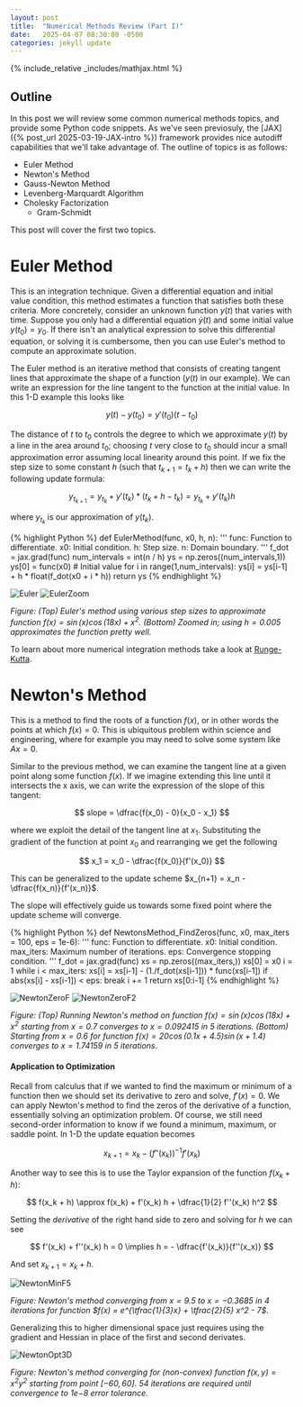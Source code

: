 ```yaml
---
layout: post
title:  "Numerical Methods Review (Part I)"
date:   2025-04-07 08:30:00 -0500
categories: jekyll update
---
```

{% include_relative _includes/mathjax.html %}

## Outline 
In this post we will review some common numerical methods topics, and provide some Python code snippets. As we've seen previosuly, the [JAX]({% post_url 2025-03-19-JAX-intro %}) framework provides nice autodiff capabilities that we'll take advantage of.
The outline of topics is as follows:
* Euler Method
* Newton's Method
* Gauss-Newton Method
* Levenberg-Marquardt Algorithm
* Cholesky Factorization 
    - Gram-Schmidt

This post will cover the first two topics.

# Euler Method
This is an integration technique. Given a differential equation and initial value condition, this method estimates a function that satisfies both these criteria. More concretely, consider an unknown function $y(t)$ that varies with time. Suppose you only had a differential equation $\dot y(t)$ and some initial value $y(t_0) = y_0$. If there isn't an analytical expression to solve this differential equation, or solving it is cumbersome, then you can use Euler's method to compute an approximate solution.

The Euler method is an iterative method that consists of creating tangent lines that approximate the shape of a function ($y(t)$ in our example). We can write an expression for the line tangent to the function at the initial value. In this 1-D example this looks like 

$$
y(t) - y(t_0) = y'(t_0) (t - t_0)
$$

The distance of $t$ to $t_0$ controls the degree to which we approximate $y(t)$ by a line in the area around $t_0$; choosing $t$ very close to $t_0$ should incur a small approximation error assuming local linearity around this point. If we fix the step size to some constant $h$ (such that $t_{k+1} = t_k + h$)  then we can write the following update formula:

$$y_{t_{k + 1}} = y_{t_k} + y'(t_k) * (t_k + h - t_k) = y_{t_k} + y'(t_k) h$$

where $y_{t_k}$ is our approximation of $y(t_k)$.

{% highlight Python %}
def EulerMethod(func, x0, h, n):
    '''
    func: Function to differentiate.
    x0: Initial condition.
    h: Step size.
    n: Domain boundary. 
    '''
    f_dot = jax.grad(func)
    num_intervals = int(n / h)
    ys = np.zeros((num_intervals,1))
    ys[0] = func(x0) # Initial value
    for i in range(1,num_intervals):
        ys[i] = ys[i-1] + h * float(f_dot(x0 + i * h))
    return ys
{% endhighlight %}

![Euler](/images/numerical_methods/eulers_method.png) 
![EulerZoom](/images/numerical_methods/eulers_method_zoom.png)

*<medium> Figure: (Top) Euler's method using various step sizes to approximate function $f(x) = \sin(x) \cos(18x) + x^2$. (Bottom) Zoomed in; using $h=0.005$ approximates the function pretty well. </medium>*

To learn about more numerical integration methods take a look at [Runge-Kutta][runge-kutta].

# Newton's Method
This is a method to find the roots of a function $f(x)$, or in other words the points at which $f(x)=0$. 
This is ubiquitous problem within science and engineering, where for example you may need to solve some system like $Ax=0$.

Similar to the previous method, we can examine the tangent line at a given point along some function $f(x)$. If we imagine extending this line until it intersects the x axis, we can write the expression of the slope of this tangent:

$$
slope = \dfrac{f(x_0) - 0}{x_0 - x_1}
$$ 

where we exploit the detail of the tangent line at $x_1$.
Substituting the gradient of the function at point $x_0$ and rearranging we get the following

$$
x_1 = x_0 - \dfrac{f(x_0)}{f'(x_0)}
$$ 

This can be generalized to the update scheme $x_{n+1} = x_n - \dfrac{f(x_n)}{f'(x_n)}$.

The slope will effectively guide us towards some fixed point where the update scheme will converge.

{% highlight Python %}
def NewtonsMethod_FindZeros(func, x0, max_iters = 100, eps = 1e-6):
    '''
    func: Function to differentiate.
    x0: Initial condition.
    max_iters: Maximum number of iterations.
    eps: Convergence stopping condition. 
    '''
    f_dot = jax.grad(func)
    xs = np.zeros((max_iters,))
    xs[0] = x0
    i = 1
    while i < max_iters:
        xs[i] = xs[i-1] - (1./f_dot(xs[i-1])) * func(xs[i-1])
        if abs(xs[i] - xs[i-1]) < eps:
            break
        i += 1
    return xs[0:i-1]
{% endhighlight %}

![NewtonZeroF](/images/numerical_methods/newtons_method_F.png) 
![NewtonZeroF2](/images/numerical_methods/newtons_method_F2.png)

*<medium> Figure: (Top) Running Newton's method on function $f(x) = \sin(x) \cos(18x) + x^2$ starting from $x=0.7$ converges to $x=0.092415$ in 5 iterations. (Bottom) Starting from $x=0.6$ for function $f(x) = 20 \cos(0.1 x + 4.5) \sin(x + 1.4)$ converges to $x=1.74159$ in 5 iterations. </medium>*

#### Application to Optimization
Recall from calculus that if we wanted to find the maximum or minimum of a function then we should set its derivative to zero and solve, $f'(x) = 0$. We can apply Newton's method to find the zeros of the derivative of a function, essentially solving an optimization problem. Of course, we still need second-order information to know if we found a minimum, maximum, or saddle point. In 1-D the update equation becomes 

$$
x_{k+1} = x_k - (f''(x_k))^{-1} f'(x_k)
$$

Another way to see this is to use the Taylor expansion of the function $f(x_k + h)$:

$$
f(x_k + h) \approx f(x_k) + f'(x_k) h + \dfrac{1}{2} f''(x_k) h^2
$$

Setting the *derivative* of the right hand side to zero and solving for $h$ we can see

$$
f'(x_k) + f''(x_k) h = 0 \implies h = - \dfrac{f'(x_k)}{f''(x_x)}
$$

And set $x_{k+1} = x_k + h$.

![NewtonMinF5](/images/numerical_methods/newtons_method_optimize_F5.png)

*<medium> Figure: Newton's method converging from $x=9.5$ to $x=-0.3685$ in 4 iterations for function $f(x) = e^{\tfrac{1}{3}x} + \tfrac{2}{5} x^2 - 7$.</medium>*

Generalizing this to higher dimensional space just requires using the gradient and Hessian in place of the first and second derivates.

![NewtonOpt3D](/images/numerical_methods/newtons_method_optimize_3d.png)

*<medium> Figure: Newton's method converging for (non-convex) function $f(x,y) = x^2 y^2$ starting from point $[-60,60]$. 54 iterations are required until convergence to $1\mathrm{e}{-8}$ error tolerance. </medium>*


[runge-kutta]: https://en.wikipedia.org/wiki/Runge–Kutta_methods
